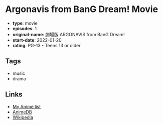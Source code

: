# Argonavis from BanG Dream! Movie

-   **type**: movie
-   **episodes**: 1
-   **original-name**: 劇場版 ARGONAVIS from BanG Dream!
-   **start-date**: 2022-01-20
-   **rating**: PG-13 - Teens 13 or older

## Tags

-   music
-   drama

## Links

-   [My Anime list](https://myanimelist.net/anime/45731/Argonavis_from_BanG_Dream_Movie)
-   [AnimeDB](http://anidb.info/perl-bin/animedb.pl?show=anime&aid=15977)
-   [Wikipedia](https://en.wikipedia.org/wiki/Argonavis_from_BanG_Dream!#Film)
